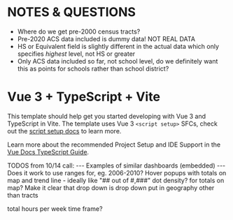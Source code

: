 # NOTES & QUESTIONS
- Where do we get pre-2000 census tracts?
- Pre-2020 ACS data included is dummy data! NOT REAL DATA
- HS or Equivalent field is slightly different in the actual data which only specifies *highest* level, not HS or greater
- Only ACS data included so far, not school level, do we definitely want this as points for schools rather than school district?

# Vue 3 + TypeScript + Vite

This template should help get you started developing with Vue 3 and TypeScript in Vite. The template uses Vue 3 `<script setup>` SFCs, check out the [script setup docs](https://v3.vuejs.org/api/sfc-script-setup.html#sfc-script-setup) to learn more.

Learn more about the recommended Project Setup and IDE Support in the [Vue Docs TypeScript Guide](https://vuejs.org/guide/typescript/overview.html#project-setup).

TODOS from 10/14 call:
--- Examples of similar dashboards (embedded) ---
Does it work to use ranges for, eg. 2006-2010?
Hover popups with totals on map and trend line - ideally like "## out of #,###"
dot density? for totals on map?
Make it clear that drop down is drop down
put in geography other than tracts

total hours per week
time frame?